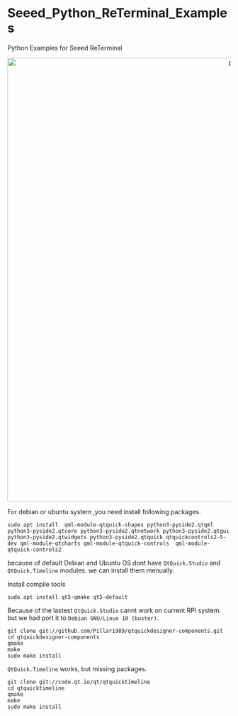 # Seeed_Python_ReTerminal_Examples
Python Examples for Seeed ReTerminal

<p style="text-align:center;"><img src="https://files.seeedstudio.com/wiki/ReTerminal/Qt-Demo.gif" alt="pir" width="1000" height="auto"></p>

For debian or ubuntu system ,you need install following packages.
```shell
sudo apt install  qml-module-qtquick-shapes python3-pyside2.qtqml python3-pyside2.qtcore python3-pyside2.qtnetwork python3-pyside2.qtgui python3-pyside2.qtwidgets python3-pyside2.qtquick qtquickcontrols2-5-dev qml-module-qtcharts qml-module-qtquick-controls  qml-module-qtquick-controls2
```

because of default Debian and Ubuntu OS dont have `QtQuick.Studio` and `QtQuick.Timeline` modules. we can install them menually.

Install compile tools
```
sudo apt install qt5-qmake qt5-default
```

Because of the lastest `QtQuick.Studio` cannt work on current RPI system. but we had port it to  `Debian GNU/Linux 10 (buster)`. 
```
git clone git://github.com/Pillar1989/qtquickdesigner-components.git
cd qtquickdesigner-components
qmake 
make 
sudo make install 
```

`QtQuick.Timeline` works, but missing packages.
```
git clone git://code.qt.io/qt/qtquicktimeline
cd qtquicktimeline
qmake 
make
sudo make install 
```
